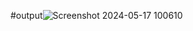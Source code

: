 #output![Screenshot 2024-05-17 100610](https://github.com/aryant-nigam/restaurent-api/assets/81840048/5af39f4e-b696-4f08-b180-116af8f05d00)
